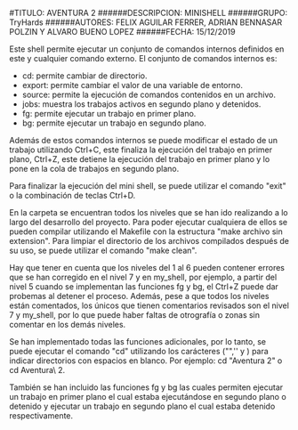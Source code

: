 #TITULO: AVENTURA 2
######DESCRIPCION: MINISHELL
######GRUPO: TryHards
######AUTORES: FELIX AGUILAR FERRER, ADRIAN BENNASAR POLZIN Y ALVARO BUENO LOPEZ
######FECHA: 15/12/2019

Este shell permite ejecutar un conjunto de comandos internos definidos en este 
y cualquier comando externo. El conjunto de comandos internos es: 
- cd: permite cambiar de directorio.
- export: permite cambiar el valor de una variable de entorno.
- source: permite la ejecución de comandos contenidos en un archivo.
- jobs: muestra los trabajos activos en segundo plano y detenidos.
- fg: permite ejecutar un trabajo en primer plano.
- bg: permite ejecutar un trabajo en segundo plano.

Además de estos comandos internos se puede modificar el estado de un trabajo 
utilizando Ctrl+C, este finaliza la ejecución del trabajo en primer plano,
Ctrl+Z, este detiene la ejecución del trabajo en primer plano y lo pone en la
cola de trabajos en segundo plano.

Para finalizar la ejecución del mini shell, se puede utilizar el comando "exit"
o la combinación de teclas Ctrl+D.

En la carpeta se encuentran todos los niveles que se han ido realizando a lo
largo del desarrollo del proyecto. Para poder ejecutar cualquiera de ellos 
se pueden compilar utilizando el Makefile con la estructura "make archivo sin 
extension". Para limpiar el directorio de los archivos compilados después de
su uso, se puede utilizar el comando "make clean".

Hay que tener en cuenta que los niveles del 1 al 6 pueden contener errores que
se han corregido en el nivel 7 y en my_shell, por ejemplo, a partir del nivel 5
cuando se implementan las funciones fg y bg, el Ctrl+Z puede dar probemas al 
detener el proceso. Además, pese a que todos los niveles están comentados, los
únicos que tienen comentarios revisados son el nivel 7 y my_shell, por lo que
puede haber faltas de otrografía o zonas sin comentar en los demás niveles.

Se han implementado todas las funciones adicionales, por lo tanto, se puede 
ejecutar el comando "cd" utilizando los carácteres ("",'' y \) para indicar 
directorios con espacios en blanco. Por ejemplo: cd "Aventura 2" o cd 
Aventura\ 2. 

También se han incluido las funciones fg y bg las cuales permiten
ejecutar un trabajo en primer plano el cual estaba ejecutándose en segundo 
plano o detenido y ejecutar un trabajo en segundo plano el cual estaba 
detenido respectivamente.


